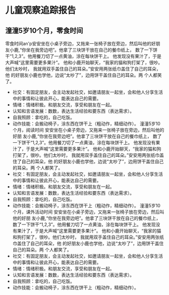 # 儿童观察追踪报告

## 潼潼5岁10个月，零食时间
零食时间an'p安安坐在小桌子旁边，又拖来一张椅子放在旁边，然后叫他的好朋
友小鹿,“你坐在我旁边吧”。他拿了三块饼干放在自己的餐巾纸上，
数了一下饼干“1,2,3”。他用餐刀切了一点黄油，涂在每块饼干上。
他发现没有果汁了，于是大声喊“这里需要更多果汁”。
他和小鹿开始聊天，“我家的猫和狗打架了，很吵。他们太吵时，
我就用双手盖住自己的耳朵。”安安用两张纸巾盖住了自己的耳朵，他
的好朋友小鹿也学他，边说“太吵了”，边用饼干盖住自己的耳朵。两
个人都笑了。
- 社交：有固定朋友，会主动发起社交，如邀请朋友一起坐，会和他人分享生活中的事情和让彼此开心，能表达自己的需要。
- 情绪：情绪积极。和朋友交流，享受和朋友在一起。
- 认知和言语发展：数数，表达生活经验和要东西（表达需求）。
- 自我照顾：拿吃的，自己吃饭。
- 动作技能：会搬动椅子，涂东西在饼干上（粗动作，精细动作）。
潼潼5岁10个月，阅读时间
安安坐在小桌子旁边，又拖来一张椅子放在旁边，然后叫他的好朋
友小鹿,“你坐在我旁边吧”。他拿了三块饼干放在自己的餐巾纸上，
数了一下饼干“1,2,3”。他用餐刀切了一点黄油，涂在每块饼干上。
他发现没有果汁了，于是大声喊“这里需要更多果汁”。
他和小鹿开始聊天，“我家的猫和狗打架了，很吵。他们太吵时，
我就用双手盖住自己的耳朵。”安安用两张纸巾盖住了自己的耳朵，他
的好朋友小鹿也学他，边说“太吵了”，边用饼干盖住自己的耳朵。两
个人都笑了。
- 社交：有固定朋友，会主动发起社交，如邀请朋友一起坐，会和他人分享生活中的事情和让彼此开心，能表达自己的需要。
- 情绪：情绪积极。和朋友交流，享受和朋友在一起。
- 认知和言语发展：数数，表达生活经验和要东西（表达需求）。
- 自我照顾：拿吃的，自己吃饭。
- 动作技能：会搬动椅子，涂东西在饼干上（粗动作，精细动作）。
潼潼5岁10个月，课外活动时间
安安坐在小桌子旁边，又拖来一张椅子放在旁边，然后叫他的好朋
友小鹿,“你坐在我旁边吧”。他拿了三块饼干放在自己的餐巾纸上，
数了一下饼干“1,2,3”。他用餐刀切了一点黄油，涂在每块饼干上。
他发现没有果汁了，于是大声喊“这里需要更多果汁”。
他和小鹿开始聊天，“我家的猫和狗打架了，很吵。他们太吵时，
我就用双手盖住自己的耳朵。”安安用两张纸巾盖住了自己的耳朵，他
的好朋友小鹿也学他，边说“太吵了”，边用饼干盖住自己的耳朵。两
个人都笑了。
- 社交：有固定朋友，会主动发起社交，如邀请朋友一起坐，会和他人分享生活中的事情和让彼此开心，能表达自己的需要。
- 情绪：情绪积极。和朋友交流，享受和朋友在一起。
- 认知和言语发展：数数，表达生活经验和要东西（表达需求）。
- 自我照顾：拿吃的，自己吃饭。
- 动作技能：会搬动椅子，涂东西在饼干上（粗动作，精细动作）。